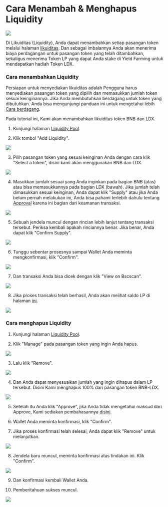 # Cara Menambah & Menghapus Liquidity

![](../../.gitbook/assets/8.-how-to-add-_-remove-liquidity.svg)

Di Likuiditas \(Liquidity\), Anda dapat menambahkan setiap pasangan token melalui halaman [likuiditas](https://swap.litedex.io/#/pool). Dan sebagai imbalannya Anda akan menerima biaya perdagangan untuk pasangan token yang telah ditambahkan, sekaligus menerima Token LP yang dapat Anda stake di Yield Farming untuk mendapatkan hadiah Token LDX.

### Cara menambahkan Liquidity 

Persiapan untuk menyediakan likuiditas adalah Pengguna harus menyediakan pasangan token yang dipilih dan memasukkan jumlah token sesuai keinginannya. Jika Anda membutuhkan berdagang untuk token yang dibutuhkan. Anda bisa mengunjungi panduan ini untuk mengetahui lebih [Cara berdagang](cara-berdagang.md).

Pada tutorial ini, Kami akan menambahkan likuiditas token BNB dan LDX.

1. Kunjungi halaman [Liquidity Pool](https://swap.litedex.io/#/pool). 

2. Klik tombol "Add Liquidity".

![](../../.gitbook/assets/56316df2-ae26-4716-a921-ce3b43f7df66_4_5005_c%20%281%29.jpeg)

3. Pilih pasangan token yang sesuai keinginan Anda dengan cara klik "Select a token", disini kami akan menggunakan BNB dan LDX. 

![](../../.gitbook/assets/0a65b666-be7f-40ce-aa1b-bfad94fd9910_1_105_c.jpeg)

4. Masukkan jumlah sesuai yang Anda inginkan pada bagian BNB \(atas\) atau bisa memasukkannya pada bagian LDX \(bawah\). Jika jumlah telah dimasukkan sesuai keinginan, Anda dapat klik "Supply" atau jika Anda belum pernah melakukan ini, Anda bisa pahami terlebih dahulu tentang [Approval](../../memulai/pengenalan-approval.md) karena ini bagian dari keamanan transaksi. 

![](../../.gitbook/assets/ef194b04-548b-4a96-9227-741e421fa2d4_1_105_c.jpeg)

5. Sebuah jendela muncul dengan rincian lebih lanjut tentang transaksi tersebut. Periksa kembali apakah rinciannya benar. Jika benar, Anda dapat klik "Confirm Supply". 

![](../../.gitbook/assets/1725172e-1587-415f-973d-6fe8983a2179_1_201_a.jpeg)

6. Tunggu sebentar prosesnya sampai Wallet Anda meminta mengkonfirmasi, klik "Confirm". 

![](../../.gitbook/assets/064f2c87-5375-46a4-99f3-18d2407a9ebe_1_201_a.jpeg)

7. Dan transaksi Anda bisa dicek dengan klik "View on Bscscan". 

![](../../.gitbook/assets/6847d8c7-4af6-4aaf-aa75-01a47319830d_1_201_a.jpeg)

8. Jika proses transaksi telah berhasil, Anda akan melihat saldo LP di halaman [ini](https://swap.litedex.io/#/pool).

![](../../.gitbook/assets/d755d3e8-afb1-4781-812a-650138f87a86_1_201_a.jpeg)

### Cara menghapus Liquidity

1. Kunjungi halaman [Liquidity Pool](https://swap.litedex.io/#/pool).

2. Klik "Manage" pada pasangan token yang ingin Anda hapus.

![](../../.gitbook/assets/d954ee0d-6f51-4087-a429-1c0c7f67a5b3_1_201_a.jpeg)

3. Lalu klik "Remove".

![](../../.gitbook/assets/d755d3e8-afb1-4781-812a-650138f87a86_1_201_a%20%281%29.jpeg)

4. Dan Anda dapat menyesuaikan jumlah yang ingin dihapus dalam LP tersebut. Disini Kami menghapus 100% dari pasangan token BNB-LDX.

![](../../.gitbook/assets/843f61d1-3974-456c-92f4-b7c85900c279_1_105_c.jpeg)

5. Setelah itu Anda klik "Approve", jika Anda tidak mengetahui maksud dari Approve, Kami sediakan pembahasannya [disini](../../memulai/pengenalan-approval.md).

6. Wallet Anda meminta konfirmasi, klik "Confirm".

7. Jika proses konfirmasi telah selesai, Anda dapat klik "Remove" untuk melanjutkan.

![](../../.gitbook/assets/8accefcd-cb38-4c81-8579-05f1ae9cfe91_1_105_c.jpeg)

8. Jendela baru muncul, meminta konfirmasi atas tindakan ini. Klik "Confirm".

![](../../.gitbook/assets/6da6c8c1-0fdd-438f-a76c-3b9d655bd3dc_1_201_a.jpeg)

9. Dan konfirmasi kembali Wallet Anda.

10. Pemberitahuan sukses muncul.

![](../../.gitbook/assets/120f7744-e1ab-4634-9781-4eb7842ad185_4_5005_c.jpeg)

